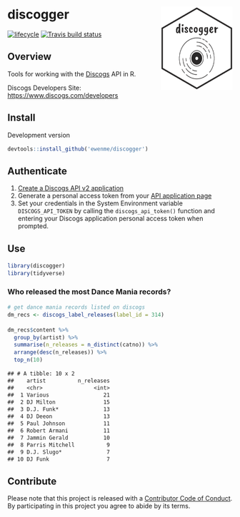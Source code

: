 
# discogger <img src="man/figures/logo.png" width="160px" align="right" />

[![lifecycle](https://img.shields.io/badge/lifecycle-experimental-orange.svg)](https://www.tidyverse.org/lifecycle/#experimental)
[![Travis build
status](https://travis-ci.org/ewenme/discogger.svg?branch=master)](https://travis-ci.org/ewenme/discogger)

## Overview

Tools for working with the [Discogs](https://www.discogs.com) API in R.

Discogs Developers Site: <https://www.discogs.com/developers>

## Install

Development version

``` r
devtools::install_github('ewenme/discogger')
```

## Authenticate

1.  [Create a Discogs API v2
    application](https://www.discogs.com/settings/developers)
2.  Generate a personal access token from your [API application
    page](https://www.discogs.com/settings/developers)
3.  Set your credentials in the System Environment variable
    `DISCOGS_API_TOKEN` by calling the `discogs_api_token()` function
    and entering your Discogs application personal access token when
    prompted.

## Use

``` r
library(discogger)
library(tidyverse)
```

### Who released the most Dance Mania records?

``` r
# get dance mania records listed on discogs
dm_recs <- discogs_label_releases(label_id = 314)

dm_recs$content %>%
  group_by(artist) %>%
  summarise(n_releases = n_distinct(catno)) %>%
  arrange(desc(n_releases)) %>%
  top_n(10)
```

    ## # A tibble: 10 x 2
    ##    artist          n_releases
    ##    <chr>                <int>
    ##  1 Various                 21
    ##  2 DJ Milton               15
    ##  3 D.J. Funk*              13
    ##  4 DJ Deeon                13
    ##  5 Paul Johnson            11
    ##  6 Robert Armani           11
    ##  7 Jammin Gerald           10
    ##  8 Parris Mitchell          9
    ##  9 D.J. Slugo*              7
    ## 10 DJ Funk                  7

## Contribute

Please note that this project is released with a [Contributor Code of
Conduct](CODE_OF_CONDUCT.md). By participating in this project you agree
to abide by its terms.
